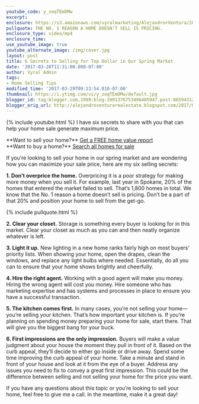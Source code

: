 ```yaml
---
youtube_code: y_zeqTEmDMw
excerpt:
enclosure: https://s3.amazonaws.com/vyralmarketing/Alejandro+Ventura/2017/Alejandro+Ventura+Real+Estate-+6+selling+secrets+%2528edit%2529.mp4
pullquote: THE NO. 1 REASON A HOME DOESN’T SELL IS PRICING.
enclosure_type: video/mp4
enclosure_time:
use_youtube_image: true
youtube_alternate_image: /img/cover.jpg
layout: post
title: 6 Secrets to Selling for Top Dollar in Our Spring Market
date: '2017-03-28T11:31:00.000-07:00'
author: Vyral Admin
tags:
- Home Selling Tips
modified_time: '2017-03-29T09:13:54.010-07:00'
thumbnail: https://i.ytimg.com/vi/y_zeqTEmDMw/default.jpg
blogger_id: tag:blogger.com,1999:blog-2091376753496485947.post-8659431243691161321
blogger_orig_url: http://alejandroventurarealestate.blogspot.com/2017/03/6-secrets-to-selling-for-top-dollar-in.html
---
```

{% include youtube.html %}
I have six secrets to share with you that can help your home sale generate maximum price.

<div>
**Want to sell your home?** <a href="http://alejandrov.kwrealty.com/sell/" target="_blank">Get a FREE home value report</a><br>
**Want to buy a home?** <a href="" target="_blank">Search all homes for sale</a>
</div>

If you’re looking to sell your home in our spring market and are wondering how you can maximize your sale price, here are my six selling secrets:

**1. Don’t overprice the home.** Overpricing it is a poor strategy for making more money when you sell it. For example, last year in Spokane, 20% of the homes that entered the market failed to sell. That’s 1,800 homes in total. We know that the No. 1 reason a home doesn’t sell is pricing. Don’t be a part of that 20% and position your home to sell from the get-go.

{% include pullquote.html %}

**2. Clear your closet.** Storage is something every buyer is looking for in this market. Clear your closet as much as you can and then neatly organize whatever is left.

**3. Light it up.** New lighting in a new home ranks fairly high on most buyers’ priority lists. When showing your home, open the drapes, clean the windows, and replace any light bulbs where needed. Essentially, do all you can to ensure that your home shows brightly and cheerfully.

**4. Hire the right agent.** Working with a good agent will make you money. Hiring the wrong agent will cost you money. Hire someone who has marketing expertise and has systems and processes in place to ensure you have a successful transaction.

**5. The kitchen comes first.** In many cases, you’re not selling your home—you’re selling your kitchen. That’s how important your kitchen is. If you’re planning on spending money preparing your home for sale, start there. That will give you the biggest bang for your buck.

**6. First impressions are the only impression.** Buyers will make a value judgment about your house the moment they pull in front of it. Based on the curb appeal, they’ll decide to either go inside or drive away. Spend some time improving the curb appeal of your home. Take a minute and stand in front of your house and look at it from the eye of a buyer. Address any issues you need to fix to convey a great first impression. This could be the difference between selling and not selling your home for the price you want.

If you have any questions about this topic or you’re looking to sell your home, feel free to give me a call. In the meantime, make it a great day!
